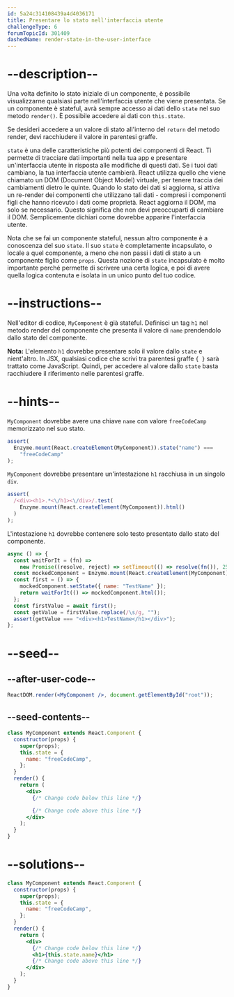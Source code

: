```yaml
---
id: 5a24c314108439a4d4036171
title: Presentare lo stato nell'interfaccia utente
challengeType: 6
forumTopicId: 301409
dashedName: render-state-in-the-user-interface
---
```


# --description--

Una volta definito lo stato iniziale di un componente, è possibile visualizzarne qualsiasi parte nell'interfaccia utente che viene presentata. Se un componente è stateful, avrà sempre accesso ai dati dello `state` nel suo metodo `render()`. È possibile accedere ai dati con `this.state`.

Se desideri accedere a un valore di stato all'interno del `return` del metodo render, devi racchiudere il valore in parentesi graffe.

`state` è una delle caratteristiche più potenti dei componenti di React. Ti permette di tracciare dati importanti nella tua app e presentare un'interfaccia utente in risposta alle modifiche di questi dati. Se i tuoi dati cambiano, la tua interfaccia utente cambierà. React utilizza quello che viene chiamato un DOM (Document Object Model) virtuale, per tenere traccia dei cambiamenti dietro le quinte. Quando lo stato dei dati si aggiorna, si attiva un re-render dei componenti che utilizzano tali dati - compresi i componenti figli che hanno ricevuto i dati come proprietà. React aggiorna il DOM, ma solo se necessario. Questo significa che non devi preoccuparti di cambiare il DOM. Semplicemente dichiari come dovrebbe apparire l'interfaccia utente.

Nota che se fai un componente stateful, nessun altro componente è a conoscenza del suo `state`. Il suo `state` è completamente incapsulato, o locale a quel componente, a meno che non passi i dati di stato a un componente figlio come `props`. Questa nozione di `state` incapsulato è molto importante perché permette di scrivere una certa logica, e poi di avere quella logica contenuta e isolata in un unico punto del tuo codice.

# --instructions--

Nell'editor di codice, `MyComponent` è già stateful. Definisci un tag `h1` nel metodo render del componente che presenta il valore di `name` prendendolo dallo stato del componente.

**Nota:** L'elemento `h1` dovrebbe presentare solo il valore dallo `state` e nient'altro. In JSX, qualsiasi codice che scrivi tra parentesi graffe `{ }` sarà trattato come JavaScript. Quindi, per accedere al valore dallo `state` basta racchiudere il riferimento nelle parentesi graffe.

# --hints--

`MyComponent` dovrebbe avere una chiave `name` con valore `freeCodeCamp` memorizzato nel suo stato.

```js
assert(
  Enzyme.mount(React.createElement(MyComponent)).state("name") ===
    "freeCodeCamp"
);
```

`MyComponent` dovrebbe presentare un'intestazione `h1` racchiusa in un singolo `div`.

```js
assert(
  /<div><h1>.*<\/h1><\/div>/.test(
    Enzyme.mount(React.createElement(MyComponent)).html()
  )
);
```

L'intestazione `h1` dovrebbe contenere solo testo presentato dallo stato del componente.

```js
async () => {
  const waitForIt = (fn) =>
    new Promise((resolve, reject) => setTimeout(() => resolve(fn()), 250));
  const mockedComponent = Enzyme.mount(React.createElement(MyComponent));
  const first = () => {
    mockedComponent.setState({ name: "TestName" });
    return waitForIt(() => mockedComponent.html());
  };
  const firstValue = await first();
  const getValue = firstValue.replace(/\s/g, "");
  assert(getValue === "<div><h1>TestName</h1></div>");
};
```

# --seed--

## --after-user-code--

```jsx
ReactDOM.render(<MyComponent />, document.getElementById("root"));
```

## --seed-contents--

```jsx
class MyComponent extends React.Component {
  constructor(props) {
    super(props);
    this.state = {
      name: "freeCodeCamp",
    };
  }
  render() {
    return (
      <div>
        {/* Change code below this line */}

        {/* Change code above this line */}
      </div>
    );
  }
}
```

# --solutions--

```jsx
class MyComponent extends React.Component {
  constructor(props) {
    super(props);
    this.state = {
      name: "freeCodeCamp",
    };
  }
  render() {
    return (
      <div>
        {/* Change code below this line */}
        <h1>{this.state.name}</h1>
        {/* Change code above this line */}
      </div>
    );
  }
}
```
